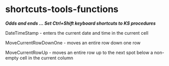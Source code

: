 # shortcuts-tools-functions

**_Odds and ends ... Set Ctrl+Shift keyboard shortcuts to KS procedures_**

DateTimeStamp - enters the current date and time in the current cell

MoveCurrentRowDownOne - moves an entire row down one row

MoveCurrentRowUp - moves an entire row up to the next spot below a non-empty cell in the current column
